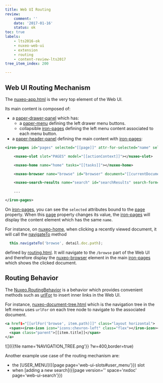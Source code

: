 ```yaml
---
title: Web UI Routing
review:
    comment: ''
    date: '2017-01-16'
    status: ok
toc: true
labels:
    - lts2016-ok
    - nuxeo-web-ui
    - extension
    - routing
    - content-review-lts2017
tree_item_index: 200

---
```

## Web UI Routing Mechanism

The [nuxeo-app.html](https://github.com/nuxeo/nuxeo-web-ui/blob/1.0/elements/nuxeo-app.html#L65) is the very top element of the Web UI.

Its main content is composed of:
 - a [paper-drawer-panel](https://github.com/nuxeo/nuxeo-web-ui/blob/1.0/elements/nuxeo-app.html#L245) which has:
   - a [paper-menu](https://github.com/nuxeo/nuxeo-web-ui/blob/1.0/elements/nuxeo-app.html#L254) defining the left drawer menu buttons.
   - collapsible [iron-pages](https://github.com/nuxeo/nuxeo-web-ui/blob/1.0/elements/nuxeo-app.html#L264) defining the left menu content associated to each menu button.
 - a [paper-header-panel](https://github.com/nuxeo/nuxeo-web-ui/blob/1.0/elements/nuxeo-app.html#L290) defining the main content with [iron-pages](https://github.com/nuxeo/nuxeo-web-ui/blob/1.0/elements/nuxeo-app.html#L291):


```xml
<iron-pages id="pages" selected="[[page]]" attr-for-selected="name" selected-attribute="visible">

    <nuxeo-slot slot="PAGES" model="[[actionContext]]"></nuxeo-slot>

    <nuxeo-home name="home" tasks="[[tasks]]"></nuxeo-home>

    <nuxeo-browser name="browse" id="browser" document="[[currentDocument]]" selected-tab="{{docAction}}" clipboard="[[clipboard]]"></nuxeo-browser>

    <nuxeo-search-results name="search" id="searchResults" search-form="[[searchForm]]"></nuxeo-search-results>

    ...

</iron-pages>
```

On [iron-pages](https://github.com/nuxeo/nuxeo-web-ui/blob/1.0/elements/nuxeo-app.html#L291), you can see the `selected` attributes bound to the [page](https://github.com/nuxeo/nuxeo-web-ui/blob/1.0/elements/nuxeo-app.html#L361) property. When this [page](https://github.com/nuxeo/nuxeo-web-ui/blob/1.0/elements/nuxeo-app.html#L361) property changes its value, the [iron-pages](https://github.com/nuxeo/nuxeo-web-ui/blob/1.0/elements/nuxeo-app.html#L291) will display the content element which has the same `name`.

For instance, on [nuxeo-home](https://github.com/nuxeo/nuxeo-web-ui/blob/1.0/elements/nuxeo-app.html#L295), when clicking a recently viewed document, it will call the [navigateTo](https://github.com/nuxeo/nuxeo-web-ui/blob/1.0/elements/nuxeo-home.html#L210) method

```javascript
  this.navigateTo('browse', detail.doc.path);
```

defined by [routing.html](https://github.com/nuxeo/nuxeo-web-ui/blob/1.0/elements/routing.html#L159). It will navigate to the `/browse` part of the Web UI and therefore display the [nuxeo-browser](https://github.com/nuxeo/nuxeo-web-ui/blob/1.0/elements/nuxeo-app.html#L297) element in the main [iron-pages](https://github.com/nuxeo/nuxeo-web-ui/blob/1.0/elements/nuxeo-app.html#L291) which shows the clicked document.

## Routing Behavior

The [Nuxeo.RoutingBehavior](https://github.com/nuxeo/nuxeo-ui-elements/blob/1.0/nuxeo-routing-behavior.html) is a behavior which provides convenient methods such as [urlFor](https://github.com/nuxeo/nuxeo-ui-elements/blob/1.0/nuxeo-routing-behavior.html#L32) to insert inner links in the Web UI.

For instance, [nuxeo-document-tree.html](https://github.com/nuxeo/nuxeo-web-ui/blob/1.0/elements/nuxeo-document-tree/nuxeo-document-tree.html#L158) which is the navigation tree in the left menu uses `urlFor` on each tree node to navigate to the associated document.

```xml
<a href$="[[urlFor('browse', item.path)]]" class="layout horizontal">
  <span><iron-icon icon="icons:chevron-left" class="flex"></iron-icon></span>
  <span class="parent">[[item.title]]</span>
</a>
```
![]({{file name='NAVIGATION_TREE.png'}} ?w=400,border=true)


Another example use case of the routing mechanism are:
 - the [USER_MENU]({{page page='web-ui-slots#user_menu'}}) slot
 - when [adding a new search]({{page version='' space='nxdoc' page='web-ui-search'}})

